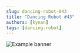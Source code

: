 ```yaml
---
slug: dancing-robot-043
title: "Dancing Robot #43"
authors: [kynan]
tags: [dancing-robot]
---
```


![Example banner](/img/stories/dancing-robot/043.png)

